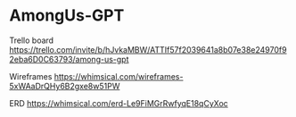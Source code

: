 # AmongUs-GPT

Trello board https://trello.com/invite/b/hJvkaMBW/ATTIf57f2039641a8b07e38e24970f92eba6D0C63793/among-us-gpt

Wireframes https://whimsical.com/wireframes-5xWAaDrQHy6B2gxe8w51PW

ERD https://whimsical.com/erd-Le9FiMGrRwfyqE18qCyXoc
